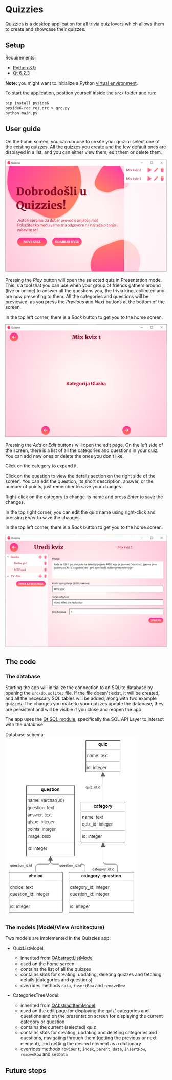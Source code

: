 # Quizzies

Quizzies is a desktop application for all trivia quiz lovers which allows them to create and showcase their quizzes.

## Setup

Requirements:
- [Python 3.9](https://www.python.org/downloads/release/python-396/)
- [Qt 6.2.3](https://www.qt.io/download-qt-installer)

**Note:** you might want to initialize a Python [virtual environment](https://docs.python.org/3/tutorial/venv.html).

To start the application, position yourself inside the `src/` folder and run:
```
pip install pyside6
pyside6-rcc res.qrc > qrc.py
python main.py
```

## User guide

On the home screen, you can choose to create your quiz or select one of the existing quizzes. All the quizzes you create and the few default ones are displayed in a list, and you can either view them, edit them or delete them.

![Home page](/images/HomePage.png "Home page")

Pressing the *Play* button will open the selected quiz in Presentation mode. This is a tool that you can use when your group of friends gathers around (live or online) to answer all the questions you, the trivia king, collected and are now presenting to them. All the categories and questions will be previewed, as you press the *Previous* and *Next* buttons at the bottom of the screen.

In the top left corner, there is a *Back* button to get you to the home screen.

![Play page](/images/PlayPage.png "Play page")

Pressing the *Add* or *Edit* buttons will open the edit page. On the left side of the screen, there is a list of all the categories and questions in your quiz. You can add new ones or delete the ones you don't like.

Click on the category to expand it.

Click on the question to view the details section on the right side of the screen. You can edit the question, its short description, answer, or the number of points, just remember to save your changes.

Right-click on the category to change its name and press *Enter* to save 
the changes.

In the top right corner, you can edit the quiz name using right-click and pressing *Enter* to save the changes.

In the top left corner, there is a *Back* button to get you to the home screen.

![Edit page](/images/EditPage.png "Edit page")

## The code

### The database

Starting the app will initialize the connection to an SQLite database by opening the `src\db.sqlite3` file. If the file doesn't exist, it will be created, and all the necessary SQL tables will be added, along with two example quizzes. The changes you make to your quizzes update the database, they are persistent and will be visible if you close and reopen the app.

The app uses the [Qt SQL module](https://doc.qt.io/qt-6/qtsql-index.html), specifically the SQL API Layer to interact with the database.

Database schema:
![Database schema](images/db2.png "Database schema")

### The models (Model/View Architecture)

Two models are implemented in the Quizzies app:

- QuizListModel:
  - inherited from [QAbstractListModel](https://doc.qt.io/qt-6/qabstractlistmodel.html)
  - used on the home screen
  - contains the list of all the quizzes
  - contains slots for creating, updating, deleting quizzes and fetching details (categories and questions)
  - overrides methods `data`, `insertRow` and `removeRow`


- CategoriesTreeModel:
  - inherited from [QAbstractItemModel](https://doc.qt.io/qt-6/qabstractitemmodel.html)
  - used on the edit page for displaying the quiz' categories and questions and on the presentation screen for displaying the current category or question
  - contains the current (selected) quiz
  - contains slots for creating, updating and deleting categories and questions, navigating through them (getting the previous or next     element), and getting the desired element as a dictionary
  - overrides methods `rowCount`, `index`, `parent`,
    `data`, `insertRow`, `removeRow` and `setData`

## Future steps


